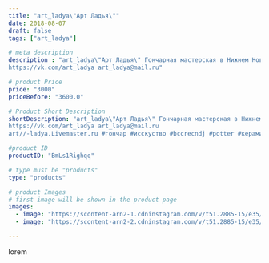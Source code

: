 ```yaml
---
title: "art_ladya\"Арт Ладья\""
date: 2018-08-07
draft: false
tags: ["art_ladya"]

# meta description
description : "art_ladya\"Арт Ладья\" Гончарная мастерская в Нижнем Новгороде. Изготовление керамики и мастер//-классы по обучению. 
https://vk.com/art_ladya art_ladya@mail.ru"

# product Price
price: "3000"
priceBefore: "3600.0"

# Product Short Description
shortDescription: "art_ladya\"Арт Ладья\" Гончарная мастерская в Нижнем Новгороде. Изготовление керамики и мастер//-классы по обучению. 
https://vk.com/art_ladya art_ladya@mail.ru 
art//-ladya.Livemaster.ru #гончар #исскуство #bccrecndj #potter #керамикадляинтерьера #керамикаручнаяработа #гончарнаямастерская #керамиканазаказ #handmade #посудаизглины #керамика #гончарнаяпосуда #эксклюзивнаякерамика #painter #dishes #decor #ceramicar #jug #claygoods #restaurant #earthenware #ceramic #design #magic #ceramicart #decanter #carafe #clay #кувшин #авторскаякерамика"

#product ID
productID: "BmLs1Righqq"

# type must be "products"
type: "products"

# product Images
# first image will be shown in the product page
images:
  - image: "https://scontent-arn2-1.cdninstagram.com/v/t51.2885-15/e35/40008269_1406587859443911_356932565644345344_n.jpg?se=7&tp=1&_nc_ht=scontent-arn2-1.cdninstagram.com&_nc_cat=103&_nc_ohc=JLRaMgcXRm0AX9rcTxb&oh=6ab4b612b5781ecc3ec83f551e67ad73&oe=606CB3BB&ig_cache_key=MTg0MDc2MDM2OTEyOTY2NzM2MQ%3D%3D.2"
  - image: "https://scontent-arn2-2.cdninstagram.com/v/t51.2885-15/e35/40170132_1647165935406089_1319367606339108864_n.jpg?se=7&tp=1&_nc_ht=scontent-arn2-2.cdninstagram.com&_nc_cat=105&_nc_ohc=UGdD-EUwJXkAX9Hg6yA&oh=9898b9c141acd48f380a83d40319e3f8&oe=606A7130&ig_cache_key=MTg0MDc2MDM3OTIzNzg0NjU3Mw%3D%3D.2"

---
```

lorem
